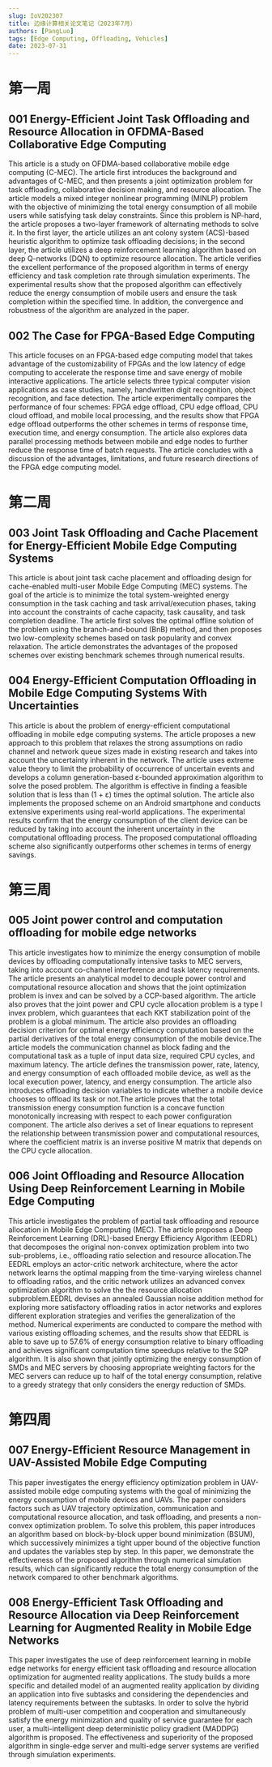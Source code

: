 ```yaml
---
slug: IoV202307
title: 边缘计算相关论文笔记（2023年7月）
authors: [PangLuo]
tags: [Edge Computing, Offloading, Vehicles]
date: 2023-07-31
---
```



# 第一周



## 001  Energy-Efficient Joint Task Offloading and Resource Allocation in OFDMA-Based Collaborative Edge Computing



This article is a study on OFDMA-based collaborative mobile edge computing (C-MEC). The article first introduces the background and advantages of C-MEC, and then presents a joint optimization problem for task offloading, collaborative decision making, and resource allocation. The article models a mixed integer nonlinear programming (MINLP) problem with the objective of minimizing the total energy consumption of all mobile users while satisfying task delay constraints. Since this problem is NP-hard, the article proposes a two-layer framework of alternating methods to solve it. In the first layer, the article utilizes an ant colony system (ACS)-based heuristic algorithm to optimize task offloading decisions; in the second layer, the article utilizes a deep reinforcement learning algorithm based on deep Q-networks (DQN) to optimize resource allocation. The article verifies the excellent performance of the proposed algorithm in terms of energy efficiency and task completion rate through simulation experiments. The experimental results show that the proposed algorithm can effectively reduce the energy consumption of mobile users and ensure the task completion within the specified time. In addition, the convergence and robustness of the algorithm are analyzed in the paper.



## 002  The Case for FPGA-Based Edge Computing

 

This article focuses on an FPGA-based edge computing model that takes advantage of the customizability of FPGAs and the low latency of edge computing to accelerate the response time and save energy of mobile interactive applications. The article selects three typical computer vision applications as case studies, namely, handwritten digit recognition, object recognition, and face detection. The article experimentally compares the performance of four schemes: FPGA edge offload, CPU edge offload, CPU cloud offload, and mobile local processing, and the results show that FPGA edge offload outperforms the other schemes in terms of response time, execution time, and energy consumption. The article also explores data parallel processing methods between mobile and edge nodes to further reduce the response time of batch requests. The article concludes with a discussion of the advantages, limitations, and future research directions of the FPGA edge computing model.


# 第二周
## 003  Joint Task Offloading and Cache Placement for Energy-Efficient Mobile Edge Computing Systems


This article is about joint task cache placement and offloading design for cache-enabled multi-user Mobile Edge Computing (MEC) systems. The goal of the article is to minimize the total system-weighted energy consumption in the task caching and task arrival/execution phases, taking into account the constraints of cache capacity, task causality, and task completion deadline. The article first solves the optimal offline solution of the problem using the branch-and-bound (BnB) method, and then proposes two low-complexity schemes based on task popularity and convex relaxation. The article demonstrates the advantages of the proposed schemes over existing benchmark schemes through numerical results.

## 004 Energy-Efficient Computation Offloading in Mobile Edge Computing Systems With Uncertainties

This article is about the problem of energy-efficient computational offloading in mobile edge computing systems. The article proposes a new approach to this problem that relaxes the strong assumptions on radio channel and network queue sizes made in existing research and takes into account the uncertainty inherent in the network. The article uses extreme value theory to limit the probability of occurrence of uncertain events and develops a column generation-based ε-bounded approximation algorithm to solve the posed problem. The algorithm is effective in finding a feasible solution that is less than (1 + ε) times the optimal solution. The article also implements the proposed scheme on an Android smartphone and conducts extensive experiments using real-world applications. The experimental results confirm that the energy consumption of the client device can be reduced by taking into account the inherent uncertainty in the computational offloading process. The proposed computational offloading scheme also significantly outperforms other schemes in terms of energy savings.


# 第三周
## 005 Joint power control and computation offloading for mobile edge networks

This article investigates how to minimize the energy consumption of mobile devices by offloading computationally intensive tasks to MEC servers, taking into account co-channel interference and task latency requirements. The article presents an analytical model to decouple power control and computational resource allocation and shows that the joint optimization problem is invex and can be solved by a CCP-based algorithm. The article also proves that the joint power and CPU cycle allocation problem is a type I invex problem, which guarantees that each KKT stabilization point of the problem is a global minimum. The article also provides an offloading decision criterion for optimal energy efficiency computation based on the partial derivatives of the total energy consumption of the mobile device.The article models the communication channel as block fading and the computational task as a tuple of input data size, required CPU cycles, and maximum latency. The article defines the transmission power, rate, latency, and energy consumption of each offloaded mobile device, as well as the local execution power, latency, and energy consumption. The article also introduces offloading decision variables to indicate whether a mobile device chooses to offload its task or not.The article proves that the total transmission energy consumption function is a concave function monotonically increasing with respect to each power configuration component. The article also derives a set of linear equations to represent the relationship between transmission power and computational resources, where the coefficient matrix is an inverse positive M matrix that depends on the CPU cycle allocation.


## 006 Joint Offloading and Resource Allocation Using Deep Reinforcement Learning in Mobile Edge Computing

This article investigates the problem of partial task offloading and resource allocation in Mobile Edge Computing (MEC). The article proposes a Deep Reinforcement Learning (DRL)-based Energy Efficiency Algorithm (EEDRL) that decomposes the original non-convex optimization problem into two sub-problems, i.e., offloading ratio selection and resource allocation.The EEDRL employs an actor-critic network architecture, where the actor network learns the optimal mapping from the time-varying wireless channel to offloading ratios, and the critic network utilizes an advanced convex optimization algorithm to solve the the resource allocation subproblem.EEDRL devises an annealed Gaussian noise addition method for exploring more satisfactory offloading ratios in actor networks and explores different exploration strategies and verifies the generalization of the method. Numerical experiments are conducted to compare the method with various existing offloading schemes, and the results show that EEDRL is able to save up to 57.6% of energy consumption relative to binary offloading and achieves significant computation time speedups relative to the SQP algorithm. It is also shown that jointly optimizing the energy consumption of SMDs and MEC servers by choosing appropriate weighting factors for the MEC servers can reduce up to half of the total energy consumption, relative to a greedy strategy that only considers the energy reduction of SMDs.


# 第四周

## 007  Energy-Efficient Resource Management in UAV-Assisted Mobile Edge Computing
This paper investigates the energy efficiency optimization problem in UAV-assisted mobile edge computing systems with the goal of minimizing the energy consumption of mobile devices and UAVs. The paper considers factors such as UAV trajectory optimization, communication and computational resource allocation, and task offloading, and presents a non-convex optimization problem. To solve this problem, this paper introduces an algorithm based on block-by-block upper bound minimization (BSUM), which successively minimizes a tight upper bound of the objective function and updates the variables step by step. In this paper, we demonstrate the effectiveness of the proposed algorithm through numerical simulation results, which can significantly reduce the total energy consumption of the network compared to other benchmark algorithms.

## 008  Energy-Efficient Task Offloading and Resource Allocation via Deep Reinforcement Learning for Augmented Reality in Mobile Edge Networks

This paper investigates the use of deep reinforcement learning in mobile edge networks for energy efficient task offloading and resource allocation optimization for augmented reality applications. The study builds a more specific and detailed model of an augmented reality application by dividing an application into five subtasks and considering the dependencies and latency requirements between the subtasks. In order to solve the hybrid problem of multi-user competition and cooperation and simultaneously satisfy the energy minimization and quality of service guarantee for each user, a multi-intelligent deep deterministic policy gradient (MADDPG) algorithm is proposed. The effectiveness and superiority of the proposed algorithm in single-edge server and multi-edge server systems are verified through simulation experiments.